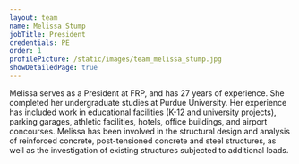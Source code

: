 ```yaml
---
layout: team
name: Melissa Stump
jobTitle: President
credentials: PE
order: 1
profilePicture: /static/images/team_melissa_stump.jpg
showDetailedPage: true
---
```

Melissa serves as a President at FRP, and has 27 years of experience.  She completed her undergraduate studies at Purdue University.  Her experience has included work in educational facilities (K-12 and university projects), parking garages, athletic facilities, hotels, office buildings, and airport concourses.  Melissa has been involved in the structural design and analysis of reinforced concrete, post-tensioned concrete and steel structures, as well as the investigation of existing structures subjected to additional loads.